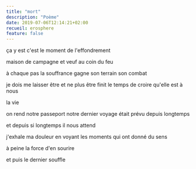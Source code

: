 ```yaml
---
title: "mort"
description: "Poème"
date: 2019-07-06T12:14:21+02:00
recueil: erosphere
feature: false
---
```


ça y est c'est le moment
de l'effondrement

maison de campagne et veuf au coin du feu

à chaque pas la souffrance gagne son terrain
son combat

je dois me laisser être et ne plus être
finit le temps de croire qu'elle est à nous

la vie

on rend notre passeport
notre dernier voyage était prévu depuis longtemps

et depuis si longtemps
il nous attend

j'exhale ma douleur
en voyant les moments
qui ont donné du sens

à peine la force d'en sourire

et puis le dernier souffle
